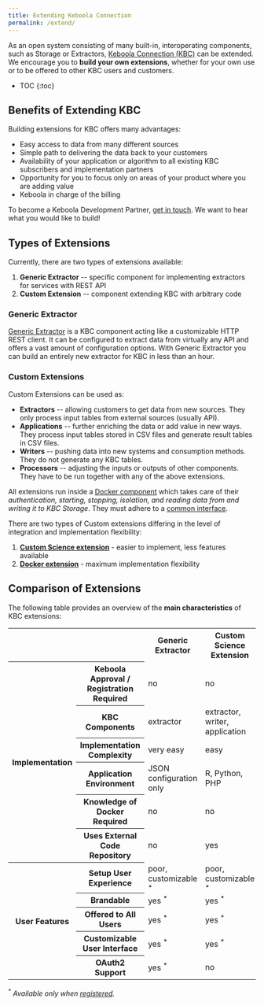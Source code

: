 ```yaml
---
title: Extending Keboola Connection
permalink: /extend/
---
```


As an open system consisting of many built-in, interoperating components,
such as Storage or Extractors, [Keboola Connection (KBC)](/overview/) can be extended.
We encourage you to **build your own extensions**, whether for your own use or to be offered to other KBC users and customers.

* TOC
{:toc}

## Benefits of Extending KBC

Building extensions for KBC offers many advantages:

- Easy access to data from many different sources
- Simple path to delivering the data back to your customers
- Availability of your application or algorithm to all existing KBC subscribers and implementation partners
- Opportunity for you to focus only on areas of your product where you are adding value
- Keboola in charge of the billing

To become a Keboola Development Partner, [get in touch](https://www.keboola.com/contact/). We want to hear
what you would like to build!

## Types of Extensions
Currently, there are two types of extensions available:

1. **Generic Extractor** -- specific component for implementing extractors
for services with REST API
2. **Custom Extension** -- component extending KBC with arbitrary code

### Generic Extractor
[Generic Extractor](/extend/generic-extractor/) is a KBC component acting like a customizable HTTP REST client.
It can be configured to extract data from virtually any API and offers a vast amount of configuration options.
With Generic Extractor you can build an entirely new extractor for KBC in less than an hour.

### Custom Extensions
Custom Extensions can be used as:

- **Extractors** -- allowing customers to get data from new sources. They only process input tables from external sources (usually API).
- **Applications** -- further enriching the data or add value in new ways. They process input tables stored in CSV files and generate result tables in CSV files.
- **Writers** -- pushing data into new systems and consumption methods. They do not generate any KBC tables.
- **Processors** -- adjusting the inputs or outputs of other components. They have to be run together with any of the above extensions.

All extensions run inside a [Docker component](/extend/docker-runner/) which takes care of their
*authentication, starting, stopping, isolation, and reading data from and writing it to KBC Storage*.
They must adhere to a [common interface](/extend/common-interface/).

There are two types of Custom extensions differing in the level of integration and implementation flexibility:

1. [**Custom Science extension**](/extend/custom-science/) - easier to implement, less features available
2. [**Docker extension**](/extend/docker/) - maximum implementation flexibility

## Comparison of Extensions
The following table provides an overview of the **main characteristics** of KBC extensions:

<table>
  <tr>
    <th colspan="2"></th>
    <th>Generic Extractor</th>
    <th>Custom Science Extension</th>
    <th>Docker Extension</th>
  </tr>
  <tr>
    <th rowspan="6">Implementation</th>
    <th>Keboola Approval / Registration Required</th>
    <td>no</td>
    <td>no</td>
    <td>yes</td>
  </tr>
  <tr>
    <th>KBC Components</th>
    <td>extractor</td>
    <td>extractor, writer, application</td>
    <td>extractor, writer, application</td>
  </tr>
  <tr>
    <th>Implementation Complexity</th>
    <td>very easy</td>
    <td>easy</td>
    <td>medium</td>
  </tr>
  <tr>
    <th>Application Environment</th>
    <td>JSON configuration only</td>
    <td>R, Python, PHP</td>
    <td>any</td>
  </tr>
  <tr>
    <th>Knowledge of Docker Required</th>
    <td>no</td>
    <td>no</td>
    <td>yes</td>
  </tr>
  <tr>
    <th>Uses External Code Repository</th>
    <td>no</td>
    <td>yes</td>
    <td>yes</td>
  </tr>
  <tr>
    <th rowspan="5">User Features</th>
    <th>Setup User Experience</th>
    <td>poor, customizable <sup>*</sup></td>
    <td>poor, customizable <sup>*</sup></td>
    <td>fully customizable</td>
  </tr>
  <tr>
    <th>Brandable</th>
    <td>yes <sup>*</sup></td>
    <td>yes <sup>*</sup></td>
    <td>yes</td>
  </tr>
  <tr>
    <th>Offered to All Users</th>
    <td>yes <sup>*</sup></td>
    <td>yes <sup>*</sup></td>
    <td>yes</td>
  </tr>
  <tr>
    <th>Customizable User Interface</th>
    <td>yes <sup>*</sup></td>
    <td>yes <sup>*</sup></td>
    <td>yes</td>
  </tr>
  <tr>
    <th>OAuth2 Support</th>
    <td>yes <sup>*</sup></td>
    <td>no</td>
    <td>yes</td>
  </tr>
</table>

<sup>\*</sup> *Available only when [registered](/extend/registration/).*
